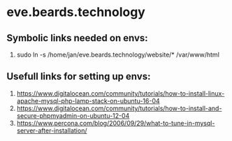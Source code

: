 # eve.beards.technology

## Symbolic links needed on envs:
1. sudo ln -s /home/jan/eve.beards.technology/website/* /var/www/html

## Usefull links for setting up envs:
1. https://www.digitalocean.com/community/tutorials/how-to-install-linux-apache-mysql-php-lamp-stack-on-ubuntu-16-04
2. https://www.digitalocean.com/community/tutorials/how-to-install-and-secure-phpmyadmin-on-ubuntu-12-04
3. https://www.percona.com/blog/2006/09/29/what-to-tune-in-mysql-server-after-installation/
